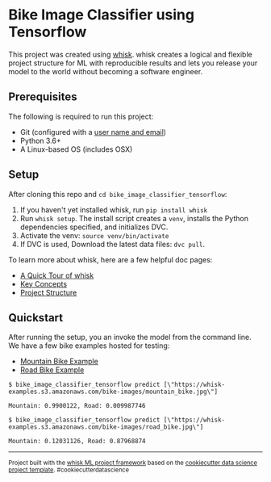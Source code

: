 # Bike Image Classifier using Tensorflow




This project was created using [whisk](https://github.com/whisk-ml/whisk). whisk creates a logical and flexible project structure for ML with reproducible results and lets you release your model to the world without becoming a software engineer.

## Prerequisites

The following is required to run this project:

* Git (configured with a [user name and email](https://git-scm.com/book/en/v2/Getting-Started-First-Time-Git-Setup))
* Python 3.6+
* A Linux-based OS (includes OSX)

## Setup

After cloning this repo and `cd bike_image_classifier_tensorflow`:

1. If you haven't yet installed whisk, run `pip install whisk`
2. Run `whisk setup`. The install script creates a `venv`, installs the Python dependencies specified, and initializes DVC.
3. Activate the venv: `source venv/bin/activate`
4. If DVC is used, Download the latest data files: `dvc pull`.

To learn more about whisk, here are a few helpful doc pages:
* [A Quick Tour of whisk](https://whisk.readthedocs.io/en/latest/tour_of_whisk.html)
* [Key Concepts](https://whisk.readthedocs.io/en/latest/key_concepts.html)
* [Project Structure](https://whisk.readthedocs.io/en/latest/project_structure.html)

## Quickstart

After running the setup, you an invoke the model from the command line. We have a few bike examples hosted for testing:
- [Mountain Bike Example](https://whisk-examples.s3.amazonaws.com/bike-images/mountain_bike.jpg)
- [Road Bike Example](https://whisk-examples.s3.amazonaws.com/bike-images/road_bike.jpg)

```
$ bike_image_classifier_tensorflow predict [\"https://whisk-examples.s3.amazonaws.com/bike-images/mountain_bike.jpg\"]

Mountain: 0.9900122, Road: 0.009987746

$ bike_image_classifier_tensorflow predict [\"https://whisk-examples.s3.amazonaws.com/bike-images/road_bike.jpg\"]

Mountain: 0.12031126, Road: 0.87968874
```

--------

<p><small>Project built with the <a target="_blank" href="https://github.com/whisk-ml/whisk">whisk ML project framework</a> based on the <a target="_blank" href="https://drivendata.github.io/cookiecutter-data-science/">cookiecutter data science project template</a>. #cookiecutterdatascience</small></p>
